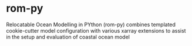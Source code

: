 # rom-py
Relocatable Ocean Modelling in PYthon (rom-py) combines templated cookie-cutter model configuration with various xarray extensions to assist in the setup and evaluation of coastal ocean model
